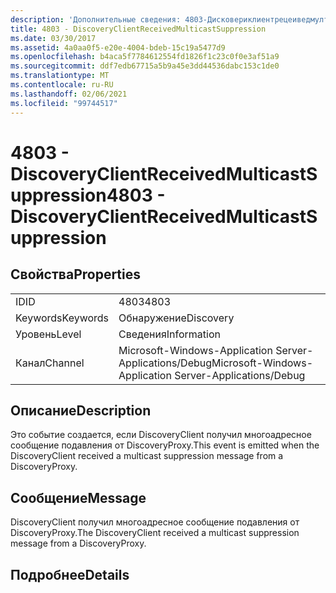 ```yaml
---
description: 'Дополнительные сведения: 4803-Дисковериклиентрецеиведмултикастсуппрессион'
title: 4803 - DiscoveryClientReceivedMulticastSuppression
ms.date: 03/30/2017
ms.assetid: 4a0aa0f5-e20e-4004-bdeb-15c19a5477d9
ms.openlocfilehash: b4aca5f7784612554fd1826f1c23c0f0e3af51a9
ms.sourcegitcommit: ddf7edb67715a5b9a45e3dd44536dabc153c1de0
ms.translationtype: MT
ms.contentlocale: ru-RU
ms.lasthandoff: 02/06/2021
ms.locfileid: "99744517"
---
```

# <a name="4803---discoveryclientreceivedmulticastsuppression"></a><span data-ttu-id="cc3a7-103">4803 - DiscoveryClientReceivedMulticastSuppression</span><span class="sxs-lookup"><span data-stu-id="cc3a7-103">4803 - DiscoveryClientReceivedMulticastSuppression</span></span>

## <a name="properties"></a><span data-ttu-id="cc3a7-104">Свойства</span><span class="sxs-lookup"><span data-stu-id="cc3a7-104">Properties</span></span>  
  
|||  
|-|-|  
|<span data-ttu-id="cc3a7-105">ID</span><span class="sxs-lookup"><span data-stu-id="cc3a7-105">ID</span></span>|<span data-ttu-id="cc3a7-106">4803</span><span class="sxs-lookup"><span data-stu-id="cc3a7-106">4803</span></span>|  
|<span data-ttu-id="cc3a7-107">Keywords</span><span class="sxs-lookup"><span data-stu-id="cc3a7-107">Keywords</span></span>|<span data-ttu-id="cc3a7-108">Обнаружение</span><span class="sxs-lookup"><span data-stu-id="cc3a7-108">Discovery</span></span>|  
|<span data-ttu-id="cc3a7-109">Уровень</span><span class="sxs-lookup"><span data-stu-id="cc3a7-109">Level</span></span>|<span data-ttu-id="cc3a7-110">Сведения</span><span class="sxs-lookup"><span data-stu-id="cc3a7-110">Information</span></span>|  
|<span data-ttu-id="cc3a7-111">Канал</span><span class="sxs-lookup"><span data-stu-id="cc3a7-111">Channel</span></span>|<span data-ttu-id="cc3a7-112">Microsoft-Windows-Application Server-Applications/Debug</span><span class="sxs-lookup"><span data-stu-id="cc3a7-112">Microsoft-Windows-Application Server-Applications/Debug</span></span>|  
  
## <a name="description"></a><span data-ttu-id="cc3a7-113">Описание</span><span class="sxs-lookup"><span data-stu-id="cc3a7-113">Description</span></span>  

 <span data-ttu-id="cc3a7-114">Это событие создается, если DiscoveryClient получил многоадресное сообщение подавления от DiscoveryProxy.</span><span class="sxs-lookup"><span data-stu-id="cc3a7-114">This event is emitted when the DiscoveryClient received a multicast suppression message from a DiscoveryProxy.</span></span>  
  
## <a name="message"></a><span data-ttu-id="cc3a7-115">Сообщение</span><span class="sxs-lookup"><span data-stu-id="cc3a7-115">Message</span></span>  

 <span data-ttu-id="cc3a7-116">DiscoveryClient получил многоадресное сообщение подавления от DiscoveryProxy.</span><span class="sxs-lookup"><span data-stu-id="cc3a7-116">The DiscoveryClient received a multicast suppression message from a DiscoveryProxy.</span></span>  
  
## <a name="details"></a><span data-ttu-id="cc3a7-117">Подробнее</span><span class="sxs-lookup"><span data-stu-id="cc3a7-117">Details</span></span>
